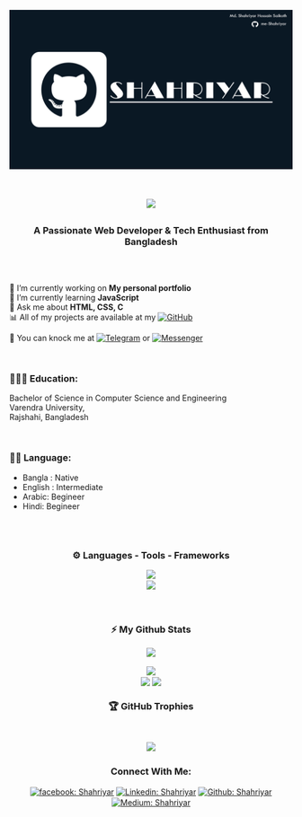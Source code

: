 [![MasterHead](https://github.com/me-Shahriyar/me-Shahriyar/blob/main/Banner2.png)](https://github.com/me-Shahriyar)

<h1 align="center">
    <img src="https://readme-typing-svg.herokuapp.com/?font=Righteous&size=35&center=true&vCenter=true&width=500&height=70&duration=4000&lines=Hello+World!+👋;+I'm+Shahriyar+!;" />
</h1>

<h3 align="center">A Passionate Web Developer & Tech Enthusiast from Bangladesh</h3>
<br> <br>
 
🔭 I’m currently working on **My personal portfolio** <br>
🌱 I’m currently learning **JavaScript** <br>
💬 Ask me about **HTML, CSS, C** <br>
📊 All of my projects are available at my [![GitHub](https://img.shields.io/badge/Github-%231877F2.svg?logo=Github&logoColor=black)](https://github.com/me-Shahriyar) 

👋 You can knock me at  [![Telegram](https://img.shields.io/badge/Telegram-%231877F2.svg?logo=Telegram&logoColor=#1A8AD5)](https://t.me/me_Shahriyar6)   or  [![Messenger](https://img.shields.io/badge/Messenger-%231877F2.svg?logo=Messenger&logoColor=#F45E6F)](https://m.me/me.Shahriyar)

<br>

### 👨🏻‍🎓 Education:
 Bachelor of Science in Computer Science and Engineering <br>
 Varendra University, <br>
 Rajshahi, Bangladesh
 
<br>

### 👨🏻‍ Language:
<ul>
 <li>Bangla : Native</li>
 <li>English : Intermediate</li>
 <li>Arabic: Begineer</li>
 <li>Hindi: Begineer</li>
</ul>
<h2></h4>

<div align="center">
<br>
<h3>⚙ Languages - Tools - Frameworks</h3>
<div align="center">
    <img src="https://skillicons.dev/icons?i=react,bootstrap,html,css,vscode,github,figma,tailwind,git" /> <br>
    <img src="https://skillicons.dev/icons?i=javascript,c,cpp,mysql"/>
    <br>
</div>
<br> <br>

<h3 align="center">⚡ My Github Stats</h3>

[![](https://visitcount.itsvg.in/api?id=me-Shahriyar&icon=7&color=8)](https://visitcount.itsvg.in)

![](https://github-readme-stats.vercel.app/api/top-langs/?username=me-Shahriyar&theme=radical&hide_border=false&include_all_commits=false&count_private=false&layout=compact) <br>
![](https://github-readme-stats.vercel.app/api?username=me-Shahriyar&theme=radical&hide_border=false&include_all_commits=false&count_private=false)
![](https://github-readme-streak-stats.herokuapp.com/?user=me-Shahriyar&theme=radical&hide_border=false)<br/>


<h3 align="center">🏆 GitHub Trophies</h3> <br> 

![](https://github-profile-trophy.vercel.app/?username=me-Shahriyar&theme=radical&no-frame=false&no-bg=false&margin-w=4)

<h3>Connect With Me:</h3>
<p>
<a href="https://www.facebook.com/me.Shahriyar" target="blank"><img align="center" src="https://raw.githubusercontent.com/rahuldkjain/github-profile-readme-generator/master/src/images/icons/Social/facebook.svg" alt="facebook: Shahriyar" height="30" width="40" /></a>
<a href="https://www.linkedin.com/in/me-shahriyar/" target="blank"><img align="center" src="https://raw.githubusercontent.com/rahuldkjain/github-profile-readme-generator/master/src/images/icons/Social/linked-in-alt.svg" alt="Linkedin: Shahriyar" height="30" width="40" /></a>
<a href="https://www.github.com/me-Shahriyar" target="blank"><img align="center" src="https://raw.githubusercontent.com/rahuldkjain/github-profile-readme-generator/master/src/images/icons/Social/github.svg" alt="Github: Shahriyar" height="30" width="40" /></a>
<a href="https://medium.com/@me.Shahriyar" target="blank"><img align="center" src="https://raw.githubusercontent.com/rahuldkjain/github-profile-readme-generator/master/src/images/icons/Social/medium.svg" alt="Medium: Shahriyar" height="30" width="40" /></a>

</p>
</div>
